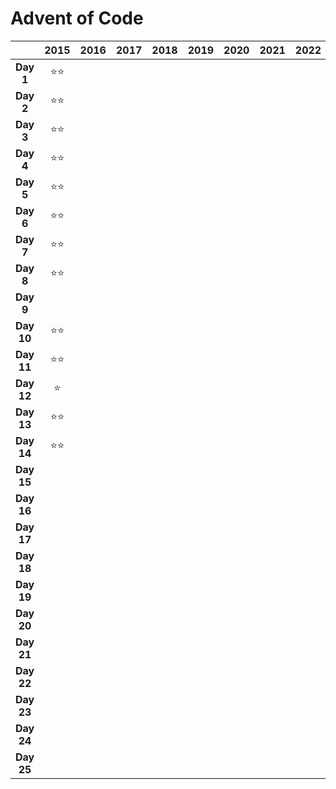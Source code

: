 # Advent of Code

|            | **2015** | **2016** | **2017** | **2018** | **2019** | **2020** | **2021** | **2022** | **2023** |
|:----------:|:--------:|:--------:|:--------:|:--------:|:--------:|:--------:|:--------:|:--------:|:--------:|
| **Day 1**  | ⭐⭐       |          |          |          |          |          |          |          | ⭐⭐       |
| **Day 2**  | ⭐⭐       |          |          |          |          |          |          |          | ⭐⭐       |
| **Day 3**  | ⭐⭐       |          |          |          |          |          |          |          | ⭐⭐       |
| **Day 4**  | ⭐⭐       |          |          |          |          |          |          |          | ⭐⭐       |
| **Day 5**  | ⭐⭐       |          |          |          |          |          |          |          | ⭐⭐       |
| **Day 6**  | ⭐⭐       |          |          |          |          |          |          |          | ⭐⭐       |
| **Day 7**  | ⭐⭐       |          |          |          |          |          |          |          | ⭐⭐       |
| **Day 8**  | ⭐⭐       |          |          |          |          |          |          |          | ⭐⭐       |
| **Day 9**  |          |          |          |          |          |          |          |          | ⭐⭐       |
| **Day 10** | ⭐⭐       |          |          |          |          |          |          |          | ⭐        |
| **Day 11** | ⭐⭐       |          |          |          |          |          |          |          | ⭐⭐       |
| **Day 12** | ⭐        |          |          |          |          |          |          |          | ⭐        |
| **Day 13** | ⭐⭐       |          |          |          |          |          |          |          | ⭐        |
| **Day 14** | ⭐⭐       |          |          |          |          |          |          |          | ⭐        |
| **Day 15** |          |          |          |          |          |          |          |          | ⭐⭐       |
| **Day 16** |          |          |          |          |          |          |          |          |          |
| **Day 17** |          |          |          |          |          |          |          |          |          |
| **Day 18** |          |          |          |          |          |          |          |          |          |
| **Day 19** |          |          |          |          |          |          |          |          | ⭐        |
| **Day 20** |          |          |          |          |          |          |          |          | ⭐⭐       |
| **Day 21** |          |          |          |          |          |          |          |          | ⭐        |
| **Day 22** |          |          |          |          |          |          |          |          |          |
| **Day 23** |          |          |          |          |          |          |          |          |          |
| **Day 24** |          |          |          |          |          |          |          |          | ⭐        |
| **Day 25** |          |          |          |          |          |          |          |          |          |
